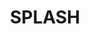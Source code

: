---
isevent: true
title: SPLASH
logo: /resources/img/splash.png
location: Indianapolis
description: Systems, Programming, Languages and Applications Software for Humanity
start: 26 October 2013
end: 31 October 2013
link-out: http://splashcon.org/2013/
---